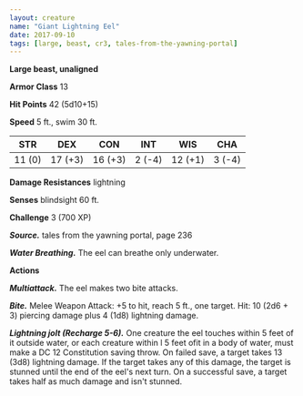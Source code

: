 ```yaml
---
layout: creature
name: "Giant Lightning Eel"
date: 2017-09-10
tags: [large, beast, cr3, tales-from-the-yawning-portal]
---
```


**Large beast, unaligned**

**Armor Class** 13

**Hit Points** 42 (5d10+15)

**Speed** 5 ft., swim 30 ft.

|   STR   |   DEX   |   CON   |   INT   |   WIS   |   CHA   |
|:-----:|:-----:|:-----:|:-----:|:-----:|:-----:|
| 11 (0) | 17 (+3) | 16 (+3) | 2 (-4) | 12 (+1) | 3 (-4) |

**Damage Resistances** lightning

**Senses** blindsight 60 ft.

**Challenge** 3 (700 XP)

***Source.*** tales from the yawning portal,  page 236

***Water Breathing.*** The eel can breathe only underwater.

**Actions**

***Multiattack.*** The eel makes two bite attacks.

***Bite.*** Melee Weapon Attack: +5 to hit, reach 5 ft., one target. Hit: 10 (2d6 + 3) piercing damage plus 4 (1d8) lightning damage.

***Lightning jolt (Recharge 5-6).*** One creature the eel touches within 5 feet of it outside water, or each creature within l 5 feet ofit in a body of water, must make a DC 12 Constitution saving throw. On failed save, a target takes 13 (3d8) lightning damage. If the target takes any of this damage, the target is stunned until the end of the eel's next turn. On a successful save, a target takes half as much damage and isn't stunned.

